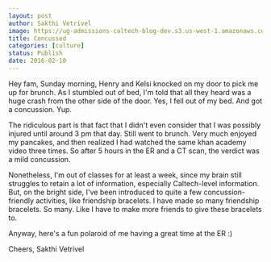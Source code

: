 ```yaml
---
layout: post
author: Sakthi Vetrivel
image: https://ug-admissions-caltech-blog-dev.s3.us-west-1.amazonaws.com/old_pictures/6a01b7c80685b6970b01b7c811d39a970b-pi.jpg
title: Concussed 
categories: [culture]
status: Publish
date: 2016-02-10
---
```


Hey fam,
Sunday morning, Henry and Kelsi knocked on my door to pick me up for brunch. As I stumbled out of bed, I'm told that all they heard was a huge crash from the other side of the door. Yes, I fell out of my bed. And got a concussion. Yup.

The ridiculous part is that fact that I didn't even consider that I was possibly injured until around 3 pm that day. Still went to brunch. Very much enjoyed my pancakes, and then realized I had watched the same khan academy video three times. So after 5 hours in the ER and a CT scan, the verdict was a mild concussion.

Nonetheless, I'm out of classes for at least a week, since my brain still struggles to retain a lot of information, especially Caltech-level information. But, on the bright side, I've been introduced to quite a few concussion-friendly activities, like friendship bracelets. I have made so many friendship bracelets. So many. Like I have to make more friends to give these bracelets to.

Anyway, here's a fun polaroid of me having a great time at the ER :)

Cheers,
Sakthi Vetrivel
